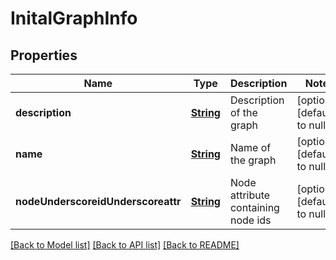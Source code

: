 # InitalGraphInfo
## Properties

Name | Type | Description | Notes
------------ | ------------- | ------------- | -------------
**description** | [**String**](string.md) | Description of the graph | [optional] [default to null]
**name** | [**String**](string.md) | Name of the graph | [optional] [default to null]
**nodeUnderscoreidUnderscoreattr** | [**String**](string.md) | Node attribute containing node ids | [optional] [default to null]

[[Back to Model list]](../README.md#documentation-for-models) [[Back to API list]](../README.md#documentation-for-api-endpoints) [[Back to README]](../README.md)

